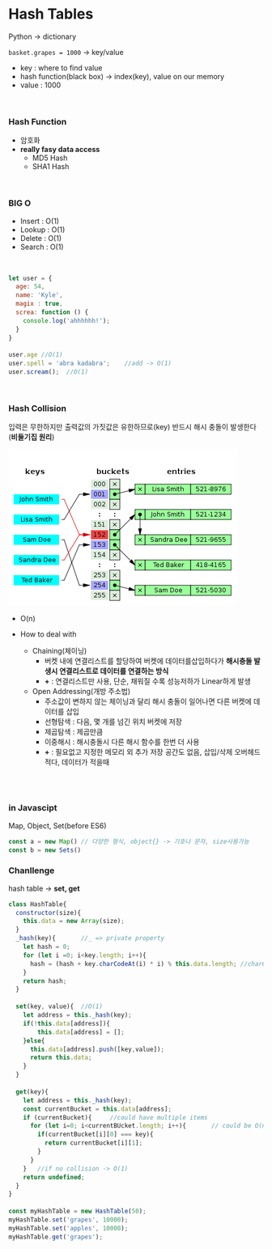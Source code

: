 # Hash Tables

Python -> dictionary

`basket.grapes = 1000` -> key/value

- key : where to find value
- hash function(black box) -> index(key), value on our memory
- value : 1000

<br/>

### Hash Function

- 암호화
- **really fasy data access**
  - MD5 Hash
  - SHA1 Hash

<br/>

### BIG O

- Insert : O(1)
- Lookup : O(1)
- Delete : O(1)
- Search : O(1)

<br/>

```javascript
let user = {
  age: 54,
  name: 'Kyle',
  magix : true,
  screa: function () {
    console.log('ahhhhhh!');
  }
}

user.age //O(1)
user.spell = 'abra kadabra';	//add -> O(1)
user.scream();	//O(1)
```

<br/>

### Hash Collision

입력은 무한하지만 출력값의 가짓값은 유한하므로(key) 반드시 해시 충돌이 발생한다(**비둘기집 원리**)

<img src="image/2525963E580F616926.png" alt="img"  />

- O(n)

- How to deal with
  - Chaining(체이닝)
    - 버켓 내에 연결리스트를 할당하여 버켓에 데이터를삽입하다가 **해시충돌 발생시 연결리스트로 데이터를 연결하는 방식**
    - **+** : 연결리스트만 사용, 단순, 채워질 수록 성능저하가 Linear하게 발생
  - Open Addressing(개방 주소법)
    - 주소값이 변하지 않는 체이닝과 달리 해시 충돌이 일어나면 다른 버켓에 데이터를 삽입
    - 선형탐색 : 다음, 몇 개를 넘긴 위치 버켓에 저장
    - 제곱탐색 : 제곱만큼
    - 이중해시 : 해시충돌시 다른 해시 함수를 한번 더 사용
    - **+** :  필요없고 지정한 메모리 외 추가 저장 공간도 없음, 삽입/삭제 오버헤드 적다, 데이터가 적을때

<br/>

<br/>

### in Javascipt

Map, Object, Set(before ES6)

```javascript
const a = new Map()	// 다양한 형식, object{} -> 기호나 문자, size사용가능
const b = new Sets()
```

### Chanllenge 

hash table -> **set, get**

```javascript
class HashTable{
  constructor(size){
    this.data = new Array(size);
  }
  _hash(key){		//_ => private property
    let hash = 0;
    for (let i =0; i<key.length; i++){
      hash = (hash + key.charCodeAt(i) * i) % this.data.length;	//charCodeAt->encode
    }
    return hash;
  }
  
  set(key, value){	//O(1)
    let address = this._hash(key);
    if(!this.data[address]){
    	this.data[address] = [];
    }else{
      this.data[address].push([key,value]);
      return this.data;
    }
  }
  
  get(key){
    let address = this._hash(key);
    const currentBucket = this.data[address];
    if (currentBucket){		//could have multiple items
      for (let i=0; i<currentBUcket.length; i++){		// could be O(n)
        if(currentBucket[i][0] === key){
          return currentBucket[i][1];
        }
      }
    }	//if no collision -> O(1)
    return undefined;
  }
}

const myHashTable = new HashTable(50);
myHashTable.set('grapes', 10000);
myHashTable.set('apples', 10000);
myHashTable.get('grapes');
```

